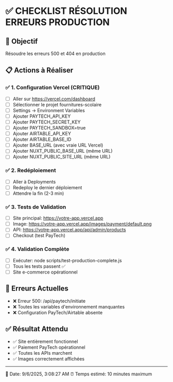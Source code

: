 # ✅ CHECKLIST RÉSOLUTION ERREURS PRODUCTION

## 🎯 Objectif
Résoudre les erreurs 500 et 404 en production

## 📋 Actions à Réaliser

### ✅ 1. Configuration Vercel (CRITIQUE)
- [ ] Aller sur https://vercel.com/dashboard
- [ ] Sélectionner le projet fournitures-scolaire
- [ ] Settings → Environment Variables
- [ ] Ajouter PAYTECH_API_KEY
- [ ] Ajouter PAYTECH_SECRET_KEY  
- [ ] Ajouter PAYTECH_SANDBOX=true
- [ ] Ajouter AIRTABLE_API_KEY
- [ ] Ajouter AIRTABLE_BASE_ID
- [ ] Ajouter BASE_URL (avec vraie URL Vercel)
- [ ] Ajouter NUXT_PUBLIC_BASE_URL (même URL)
- [ ] Ajouter NUXT_PUBLIC_SITE_URL (même URL)

### ✅ 2. Redéploiement
- [ ] Aller à Deployments
- [ ] Redeploy le dernier déploiement
- [ ] Attendre la fin (2-3 min)

### ✅ 3. Tests de Validation
- [ ] Site principal: https://votre-app.vercel.app
- [ ] Image: https://votre-app.vercel.app/images/payment/default.png
- [ ] API: https://votre-app.vercel.app/api/admin/products
- [ ] Checkout (test PayTech)

### ✅ 4. Validation Complète
- [ ] Exécuter: node scripts/test-production-complete.js
- [ ] Tous les tests passent ✅
- [ ] Site e-commerce opérationnel

## 🚨 Erreurs Actuelles
- ❌ Erreur 500: /api/paytech/initiate
- ❌ Toutes les variables d'environnement manquantes
- ❌ Configuration PayTech/Airtable absente

## ✅ Résultat Attendu
- ✅ Site entièrement fonctionnel
- ✅ Paiement PayTech opérationnel
- ✅ Toutes les APIs marchent
- ✅ Images correctement affichées

---
📅 Date: 9/6/2025, 3:08:27 AM
⏰ Temps estimé: 10 minutes maximum
